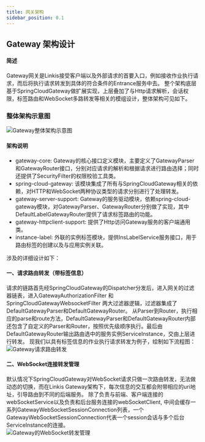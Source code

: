 ```yaml
---
title: 网关架构
sidebar_position: 0.1
---
```

## Gateway 架构设计

#### 简述
Gateway网关是Linkis接受客户端以及外部请求的首要入口，例如接收作业执行请求，而后将执行请求转发到具体的符合条件的Entrance服务中去。
整个架构底层基于SpringCloudGateway做扩展实现，上层叠加了与Http请求解析，会话权限，标签路由和WebSocket多路转发等相关的模组设计，整体架构可见如下。

### 整体架构示意图

![Gateway整体架构示意图](/Images-zh/Architecture/Gateway/gateway_server_global.png)

#### 架构说明
- gateway-core: Gateway的核心接口定义模块，主要定义了GatewayParser和GatewayRouter接口，分别对应请求的解析和根据请求进行路由选择；同时还提供了SecurityFilter的权限校验工具类。
- spring-cloud-gateway: 该模块集成了所有与SpringCloudGateway相关的依赖，对HTTP和WebSocket两种协议类型的请求分别进行了处理转发。
- gateway-server-support: Gateway的服务驱动模块，依赖spring-cloud-gateway模块，对GatewayParser、GatewayRouter分别做了实现，其中DefaultLabelGatewayRouter提供了请求标签路由的功能。
- gateway-httpclient-support: 提供了Http访问Gateway服务的客户端通用类。
- instance-label: 外联的实例标签模块，提供InsLabelService服务接口，用于路由标签的创建以及与应用实例关联。

涉及的详细设计如下：

#### 一、请求路由转发（带标签信息）
请求的链路首先经SpringCloudGateway的Dispatcher分发后，进入网关的过滤器链表，进入GatewayAuthorizationFilter 和 SpringCloudGatewayWebsocketFilter 两大过滤器逻辑，过滤器集成了DefaultGatewayParser和DefaultGatewayRouter。
从Parser到Router，执行相应的parse和route方法，DefaultGatewayParser和DefaultGatewayRouter内部还包含了自定义的Parser和Router，按照优先级顺序执行。最后由DefaultGatewayRouter输出路由选中的服务实例ServiceInstance，交由上层进行转发。
现我们以具有标签信息的作业执行请求转发为例子，绘制如下流程图：  
![Gateway请求路由转发](/Images-zh/Architecture/Gateway/gateway_server_dispatcher.png)


#### 二、WebSocket连接转发管理
默认情况下SpringCloudGateway对WebSocket请求只做一次路由转发，无法做动态的切换，而在Linkis Gateway架构下，每次信息的交互都会附带相应的uri地址，引导路由到不同的后端服务。
除了负责与前端、客户端连接的webSocketService以及负责和后台服务连接的webSocketClient, 中间会缓存一系列GatewayWebSocketSessionConnection列表，一个GatewayWebSocketSessionConnection代表一个session会话与多个后台ServiceInstance的连接。  
![Gateway的WebSocket转发管理](/Images-zh/Architecture/Gateway/gatway_websocket.png)
